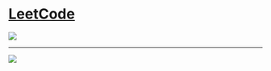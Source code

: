 # [LeetCode](https://leetcode.com/asahiocean)

![](https://i.ibb.co/mJ2y6CB/problem100-transparent.png)

<hr>

![](https://media.giphy.com/media/JXzZiHkfTKehEldb0m/giphy.gif)
